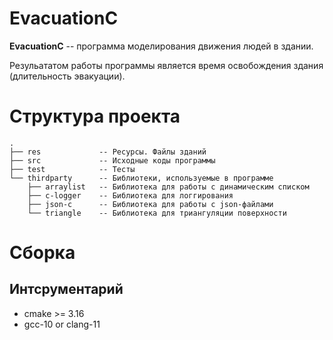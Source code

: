 # EvacuationC

**EvacuationC** -- программа моделирования движения людей в здании. 

Резульататом работы программы является время освобождения здания (длительность эвакуации).

# Структура проекта

```
.
├── res             -- Ресурсы. Файлы зданий
├── src             -- Исходные коды программы
├── test            -- Тесты
└── thirdparty      -- Библиотеки, используемые в программе
    ├── arraylist   -- Библиотека для работы с динамическим списком
    ├── c-logger    -- Библиотека для логгирования
    ├── json-c      -- Библиотека для работы с json-файлами 
    └── triangle    -- Библиотека для триангуляции поверхности
```

# Сборка

## Интсрументарий
- cmake >= 3.16
- gcc-10 or clang-11

